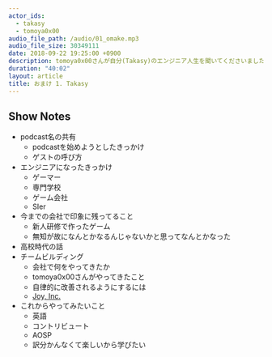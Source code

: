 ```yaml
---
actor_ids:
  - takasy
  - tomoya0x00
audio_file_path: /audio/01_omake.mp3
audio_file_size: 30349111
date: 2018-09-22 19:25:00 +0900
description: tomoya0x00さんが自分(Takasy)のエンジニア人生を聞いてくださいました
duration: "40:02"
layout: article
title: おまけ 1. Takasy
---
```

 
## Show Notes
- podcast名の共有
  - podcastを始めようとしたきっかけ
  - ゲストの呼び方
- エンジニアになったきっかけ
  - ゲーマー
  - 専門学校
  - ゲーム会社
  - SIer
- 今までの会社で印象に残ってること
  - 新人研修で作ったゲーム
  - 無知が故になんとかなるんじゃないかと思ってなんとかなった
- 高校時代の話
- チームビルディング
  - 会社で何をやってきたか
  - tomoya0x00さんがやってきたこと
  - 自律的に改善されるようにするには
  - [Joy, Inc.](http://amzn.asia/d/2EGNahM)
- これからやってみたいこと
  - 英語
  - コントリビュート
  - AOSP
  - 訳分かんなくて楽しいから学びたい